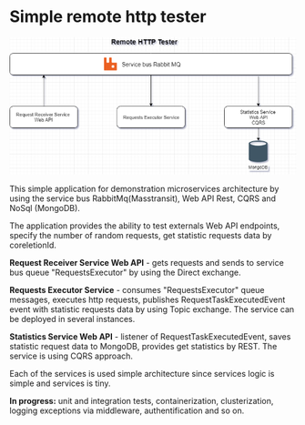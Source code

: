 # Simple remote http tester

![Diagram](https://github.com/LeonLdv/RemoteHttpTester/blob/master/doc/architecture-diagram.png)

This simple application for demonstration microservices architecture by using the service bus RabbitMq(Masstransit), Web API Rest, CQRS and NoSql (MongoDB).

The application provides the ability to test externals Web API  endpoints,  specify the number of random requests, get statistic requests data by coreletionId.

**Request Receiver Service Web API** - gets requests and sends to service bus queue "RequestsExecutor" by using the Direct exchange.

**Requests Executor Service** - consumes  "RequestsExecutor"  queue messages, executes http requests, publishes  RequestTaskExecutedEvent event with statistic requests data by using Topic exchange. The service can be deployed in several instances. 

**Statistics Service Web API** -  listener of RequestTaskExecutedEvent,
saves statistic request data to MongoDB, provides get statistics by REST. The service is using CQRS approach.  

Each of the services is used simple architecture since services logic is simple and services is tiny. 

**In progress:** unit and integration tests, containerization, clusterization, logging exceptions via middleware, authentification and so on. 

